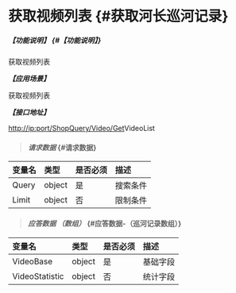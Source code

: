 # 获取视频列表 {#获取河长巡河记录}

##### _【功能说明】_ {#【功能说明】}

获取视频列表

_**【应用场景】**_

获取视频列表

_**【接口地址】**_

[http://ip:port/ShopQuery/Video/Get](http://ip:port/HMQuery/PatrolRiver/GetPatrolRivers)VideoList

> #### _请求数据_ {#请求数据}

| 变量名 | 类型 | 是否必须 | 描述 |
| :--- | :--- | :--- | :--- |
| Query | object | 是 | 搜索条件 |
| Limit | object | 否 | 限制条件 |

> #### _应答数据 （数组）_ {#应答数据-（巡河记录数组）}

| 变量名 | 类型 | 是否必须 | 描述 |
| :--- | :--- | :--- | :--- |
| VideoBase | object | 是 | 基础字段 |
| VideoStatistic | object | 否 | 统计字段 |



